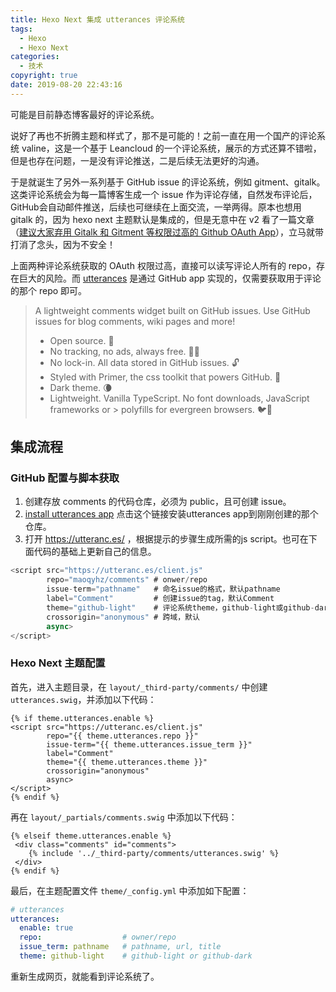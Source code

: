 ```yaml
---
title: Hexo Next 集成 utterances 评论系统
tags:
  - Hexo
  - Hexo Next 
categories:
  - 技术
copyright: true
date: 2019-08-20 22:43:16
---
```


可能是目前静态博客最好的评论系统。

<!--more-->

说好了再也不折腾主题和样式了，那不是可能的！之前一直在用一个国产的评论系统 valine，这是一个基于 Leancloud 的一个评论系统，展示的方式还算不错啦，但是也存在问题，一是没有评论推送，二是后续无法更好的沟通。

于是就诞生了另外一系列基于 GitHub issue 的评论系统，例如 gitment、gitalk。这类评论系统会为每一篇博客生成一个 issue 作为评论存储，自然发布评论后，GitHub会自动邮件推送，后续也可继续在上面交流，一举两得。原本也想用 gitalk 的，因为 hexo next 主题默认是集成的，但是无意中在 v2 看了一篇文章（[建议大家弃用 Gitalk 和 Gitment 等权限过高的 Github OAuth App](https://www.v2ex.com/t/535608)），立马就带打消了念头，因为不安全！

上面两种评论系统获取的 OAuth 权限过高，直接可以读写评论人所有的 repo，存在巨大的风险。而 [utterances](https://github.com/utterance) 是通过 GitHub app 实现的，仅需要获取用于评论的那个 repo 即可。

> A lightweight comments widget built on GitHub issues. Use GitHub issues for blog comments, wiki pages and more!
>
> - Open source. 🙌
> - No tracking, no ads, always free. 📡🚫
> - No lock-in. All data stored in GitHub issues. 🔓
> - Styled with Primer, the css toolkit that powers GitHub. 💅
> - Dark theme. 🌘
> - Lightweight. Vanilla TypeScript. No font downloads, JavaScript frameworks or > polyfills for evergreen browsers. 🐦🌲

## 集成流程

### GitHub 配置与脚本获取
1. 创建存放 comments 的代码仓库，必须为 public，且可创建 issue。
2. [install utterances app](https://github.com/apps/utterances) 点击这个链接安装utterances app到刚刚创建的那个仓库。
3. 打开 https://utteranc.es/ ，根据提示的步骤生成所需的js script。也可在下面代码的基础上更新自己的信息。
```javascript
<script src="https://utteranc.es/client.js"
        repo="maoqyhz/comments" # onwer/repo
        issue-term="pathname"   # 命名issue的格式，默认pathname
        label="Comment"         # 创建issue的tag，默认Comment
        theme="github-light"    # 评论系统theme，github-light或github-dark
        crossorigin="anonymous" # 跨域，默认
        async>
</script>
```
### Hexo Next 主题配置

首先，进入主题目录，在 `layout/_third-party/comments/` 中创建 `utterances.swig`，并添加以下代码：
```
{% if theme.utterances.enable %}
<script src="https://utteranc.es/client.js"
        repo="{{ theme.utterances.repo }}"
        issue-term="{{ theme.utterances.issue_term }}"
        label="Comment"
        theme="{{ theme.utterances.theme }}"
        crossorigin="anonymous"
        async>
</script>
{% endif %}
```
再在 `layout/_partials/comments.swig` 中添加以下代码：
```
{% elseif theme.utterances.enable %}
 <div class="comments" id="comments">
    {% include '../_third-party/comments/utterances.swig' %}
 </div>
{% endif %}
```
最后，在主题配置文件 `theme/_config.yml` 中添加如下配置：
```yaml
# utterances 
utterances:
  enable: true
  repo:                  # owner/repo
  issue_term: pathname   # pathname, url, title
  theme: github-light    # github-light or github-dark
```

重新生成网页，就能看到评论系统了。